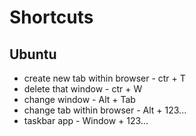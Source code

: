# Shortcuts

## Ubuntu

- create new tab within browser - ctr + T
- delete that window - ctr + W
- change window - Alt + Tab
- change tab within browser - Alt + 123...
- taskbar app - Window + 123...